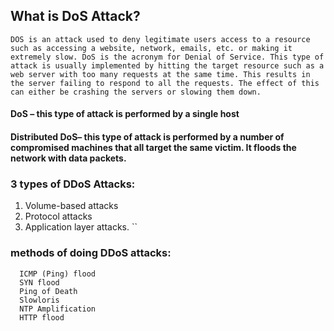  ## What is DoS Attack?

``` DOS is an attack used to deny legitimate users access to a resource such as accessing a website, network, emails, etc. or making it extremely slow. DoS is the acronym for Denial of Service. This type of attack is usually implemented by hitting the target resource such as a web server with too many requests at the same time. This results in the server failing to respond to all the requests. The effect of this can either be crashing the servers or slowing them down. ```

#### DoS – this type of attack is performed by a single host
#### Distributed DoS– this type of attack is performed by a number of compromised machines that all target the same victim. It floods the network with data packets.

### 3 types of DDoS Attacks:

1. Volume-based attacks
2. Protocol attacks
3. Application layer attacks. ``
 
### methods of doing DDoS attacks:

  ``` UDP flood
    ICMP (Ping) flood
    SYN flood
    Ping of Death
    Slowloris
    NTP Amplification
    HTTP flood 

